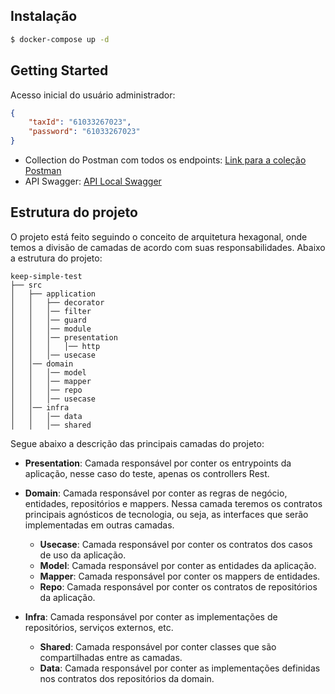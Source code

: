 ## Instalação

```bash
$ docker-compose up -d
```

## Getting Started

Acesso inicial do usuário administrador:

```json
{
    "taxId": "61033267023",
    "password": "61033267023"
}
```

- Collection do Postman com todos os endpoints:
[Link para a coleção Postman](https://github.com/rogerrafael7/keep-simple-test/tree/master/docs/KeepSimple.postman_collection.json)
- API Swagger: [API Local Swagger](http://localhost:3001/api-docs)



## Estrutura do projeto

O projeto está feito seguindo o conceito de arquitetura hexagonal, onde temos a divisão de camadas de acordo com suas responsabilidades.
Abaixo a estrutura do projeto:

```
keep-simple-test
├── src
│   ├── application
│   │   ├── decorator
│   │   │── filter
│   │   │── guard
│   │   │── module
│   │   │── presentation
│   │   │   │── http
│   │   │── usecase
│   │── domain
│   │   │── model
│   │   │── mapper
│   │   │── repo
│   │   │── usecase
│   │── infra
│   │   │── data
│   │   │── shared
```

Segue abaixo a descrição das principais camadas do projeto:

- **Presentation**: Camada responsável por conter os entrypoints da aplicação, nesse caso do teste, apenas os controllers Rest.


- **Domain**: Camada responsável por conter as regras de negócio, entidades, repositórios e mappers. Nessa camada teremos os contratos principais agnósticos de tecnologia, ou seja, as interfaces que serão implementadas em outras camadas.
  - **Usecase**: Camada responsável por conter os contratos dos casos de uso da aplicação.
  - **Model**: Camada responsável por conter as entidades da aplicação.
  - **Mapper**: Camada responsável por conter os mappers de entidades.
  - **Repo**: Camada responsável por conter os contratos de repositórios da aplicação.


- **Infra**: Camada responsável por conter as implementações de repositórios, serviços externos, etc.
  - **Shared**: Camada responsável por conter classes que são compartilhadas entre as camadas.
  - **Data**: Camada responsável por conter as implementações definidas nos contratos dos repositórios da domain.
